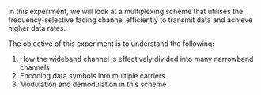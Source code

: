 In this experiment, we will look at a multiplexing scheme that utilises the frequency-selective fading channel efficiently to transmit data and achieve higher data rates.

The objective of this experiment is to understand the following:
  1) How the wideband channel is effectively divided into many narrowband channels
  2) Encoding data symbols into multiple carriers
  3) Modulation and demodulation in this scheme
